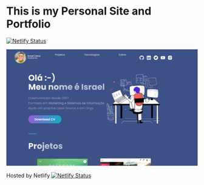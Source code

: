 # This is my Personal Site and Portfolio

[![Netlify Status](https://api.netlify.com/api/v1/badges/ce435fc6-a69f-49bb-bb97-2a841f8fa086/deploy-status)](https://app.netlify.com/sites/israelcena/deploys)

![Portfolio Website](https://github.com/israelcena/mynewportfolio/blob/main/public/images/frontprint.png)

Hosted by Netlify
[![Netlify Status](https://api.netlify.com/api/v1/badges/ce435fc6-a69f-49bb-bb97-2a841f8fa086/deploy-status)](https://app.netlify.com/sites/israelcena/deploys)